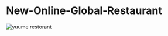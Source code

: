 # New-Online-Global-Restaurant
<img src="https://themeforest.img.customer.envatousercontent.com/files/237029258/HTML_Yumme_Preview.jpg?auto=compress%2Cformat&fit=crop&crop=top&w=590&h=300&s=147a74bbb37e2e9f85948cff9e01abc2" alt="yuume restorant">
